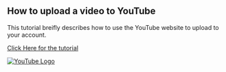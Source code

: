 ## How to upload a video to YouTube 

This tutorial breifly describes how to use the YouTube website to upload to your account. 

[Click Here for the tutorial](https://github.com/bhowser3/infotc1600/tutorial "Click Here for the tutorial")

[![YouTube Logo](https://cdn.mos.cms.futurecdn.net/8gzcr6RpGStvZFA2qRt4v6-320-80.jpg "YouTube Logo")](http:/https://cdn.mos.cms.futurecdn.net/8gzcr6RpGStvZFA2qRt4v6-320-80.jpg/ "YouTube Logo")

